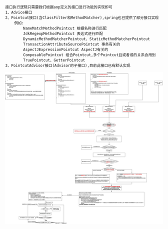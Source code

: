 ```
接口执行逻辑只需要我们根据aop定义的接口进行功能的实现即可
1、Advice接口
2、Pointcut接口(含ClassFilter和MethodMatcher),spring也已提供了部分接口实现
    例如:
        NameMatchMethodPointcut 根据名称进行匹配
        JdkRegexpMethodPointcut 表达式进行匹配
        DynamicMethodMatcherPointcut、StaticMethodMatcherPointcut
        TransactionAttributeSourcePointcut 事务有关的
        AspectJExpressionPointcut AspectJ有关的
        ComposablePointcut 组合Pointcut,多个Pointcut且或者或的关系会用到
        TruePointcut、GetterPointcut
3、PointcutAdvisor接口(Advisor的子接口),目前此接口已有默认实现
```

![Aop功能接口执行逻辑](https://github.com/chenxuzhang/note/blob/main/Spring/aop/%E5%9B%BE%E7%89%87/Aop%E5%8A%9F%E8%83%BD%E6%8E%A5%E5%8F%A3%E6%89%A7%E8%A1%8C%E9%80%BB%E8%BE%91.jpg)